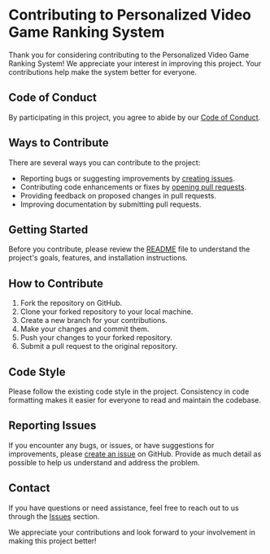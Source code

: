 # Contributing to Personalized Video Game Ranking System

Thank you for considering contributing to the Personalized Video Game Ranking System! We appreciate your interest in improving this project. Your contributions help make the system better for everyone.

## Code of Conduct

By participating in this project, you agree to abide by our [Code of Conduct](CODE_OF_CONDUCT.md).

## Ways to Contribute

There are several ways you can contribute to the project:

- Reporting bugs or suggesting improvements by [creating issues](https://github.com/yash-yj10/Personalised-Product-Recommendation--Grid-5.0-issues).
- Contributing code enhancements or fixes by [opening pull requests](https://github.com/yash-yj10/Personalised-Product-Recommendation--Grid-5.0-/pulls).
- Providing feedback on proposed changes in pull requests.
- Improving documentation by submitting pull requests.

## Getting Started

Before you contribute, please review the [README](README.md) file to understand the project's goals, features, and installation instructions.

## How to Contribute

1. Fork the repository on GitHub.
2. Clone your forked repository to your local machine.
3. Create a new branch for your contributions.
4. Make your changes and commit them.
5. Push your changes to your forked repository.
6. Submit a pull request to the original repository.

## Code Style

Please follow the existing code style in the project. Consistency in code formatting makes it easier for everyone to read and maintain the codebase.

## Reporting Issues

If you encounter any bugs, or issues, or have suggestions for improvements, please [create an issue](https://github.com/yash-yj10/Personalised-Product-Recommendation--Grid-5.0-/issues) on GitHub. Provide as much detail as possible to help us understand and address the problem.

## Contact

If you have questions or need assistance, feel free to reach out to us through the [Issues](https://github.com/yash-yj10/Personalised-Product-Recommendation--Grid-5.0-/issues) section.

We appreciate your contributions and look forward to your involvement in making this project better!

